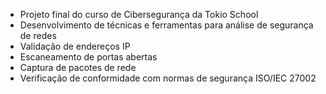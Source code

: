 - Projeto final do curso de Cibersegurança da Tokio School
- Desenvolvimento de técnicas e ferramentas para análise de segurança de redes
- Validação de endereços IP
- Escaneamento de portas abertas
- Captura de pacotes de rede
- Verificação de conformidade com normas de segurança ISO/IEC 27002
